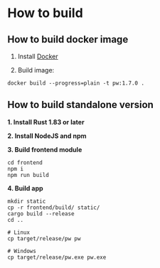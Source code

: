 # How to build

## How to build docker image

1. Install [Docker](https://docs.docker.com/engine/install/)

2. Build image:

```shell
docker build --progress=plain -t pw:1.7.0 .
```

## How to build standalone version

**1. Install Rust 1.83 or later**

**2. Install NodeJS and npm**

**3. Build frontend module**

```shell
cd frontend
npm i
npm run build
```

**4. Build app**

```shell
mkdir static
cp -r frontend/build/ static/
cargo build --release
cd ..

# Linux
cp target/release/pw pw

# Windows
cp target/release/pw.exe pw.exe
```
